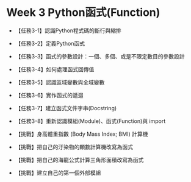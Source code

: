 # Week 3 Python函式(Function)

* 【任務3-1】認識Python程式碼的斷行與縮排

* 【任務3-2】定義Python函式

* 【任務3-3】函式的參數設計：一個、多個、或是不限定數目的參數設計

* 【任務3-4】如何處理函式回傳值

* 【任務3-5】認識區域變數與全域變數

* 【任務3-6】實作函式的遞迴

* 【任務3-7】建立函式文件字串(Docstring)

* 【任務3-8】重新認識模組(Module)、函式(Function)與 import

* 【挑戰】身高體重指數 (Body Mass Index; BMI) 計算機

* 【挑戰】把自己的汙染物的顆數計算機改寫為函式

* 【挑戰】把自己的海龍公式計算三角形面積改寫為函式

* 【挑戰】建立自己的第一個外部模組
